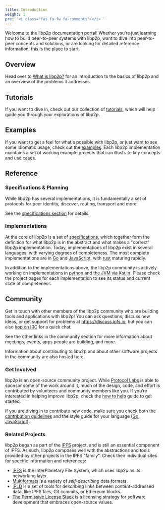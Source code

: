 ```yaml
---
title: Introduction
weight: 1
pre: '<i class="fas fa-fw fa-comments"></i> '
---
```


Welcome to the libp2p documentation portal! Whether you’re just learning how to build peer-to-peer systems with libp2p, want to dive into peer-to-peer concepts and solutions, or are looking for detailed reference information, this is the place to start.

## Overview

Head over to [What is libp2p?](/introduction/what-is-libp2p/) for an introduction to the basics of libp2p and an overview of the problems it addresses.


## Tutorials

If you want to dive in, check out our collection of [tutorials](/tutorials/), which will help guide you through your explorations of libp2p.

## Examples

If you want to get a feel for what's possible with libp2p, or just want to see some idiomatic usage, check out the [examples](/examples/). Each libp2p implementation maintains a set of working example projects that can illustrate key concepts and use cases.

## Reference

### Specifications & Planning

While libp2p has several implementations, it is fundamentally a set of protocols for peer identity, discover, routing, transport and more.

See the [specifications section](/reference/specs/) for details.

### Implementations

At the core of libp2p is a set of [specifications](/reference/specs/), which together form the definition for what libp2p is in the abstract and what makes a "correct" libp2p implementation. Today, implementations of libp2p exist in several languages, with varying degrees of completeness. The most complete implementations are in [Go](/reference/go/) and [JavaScript](/reference/js/), with [rust](https://github.com/libp2p/rust-libp2p) maturing rapidly.

In addition to the implementations above, the libp2p community is actively working on implementations in [python](https://github.com/libp2p/py-libp2p) and [the JVM via Kotlin](https://github.com/web3j/libp2p). Please check the project pages for each implementation to see its status and current state of completeness.


## Community

Get in touch with other members of the libp2p community who are building tools and applications with libp2p! You can ask questions, discuss new ideas, or get support for problems at https://discuss.ipfs.io, but you can also [hop on IRC](/community/irc/) for a quick chat.

See the other links in the community section for more information about meetings, events, apps people are building, and more.

Information about contributing to libp2p and about other software projects in the community are also hosted here.


### Get Involved

libp2p is an open-source community project. While [Protocol Labs](https://protocol.ai) is able to sponsor some of the work around it, much of the design, code, and effort is contributed by volunteers and community members like you. If you’re interested in helping improve libp2p, check the [how to help](/community/contribute/how_to_help/) guide to get started.

If you are diving in to contribute new code, make sure you check both the [contribution guidelines](https://github.com/libp2p/community/blob/master/CONTRIBUTE.md) and the style guide for your language ([Go](https://github.com/ipfs/community/blob/master/CONTRIBUTING_GO.md), [JavaScript](https://github.com/ipfs/community/blob/master/CONTRIBUTING_JS.md)).


### Related Projects

libp2p began as part of the [IPFS](https://ipfs.io) project, and is still an essential component of IPFS. As such, libp2p composes well with the abstractions and tools provided by other projects in the IPFS "family". Check their individual sites for specific information and references:

- [IPFS](https://libp2p.io) is the InterPlanetary File System, which uses libp2p as its networking layer.
- [Multiformats](https://multiformats.io) is a variety of *self-describing* data formats.
- [IPLD](https://ipld.io) is a set of tools for describing links between content-addressed data, like IPFS files, Git commits, or Ethereum blocks.
- [The Permissive License Stack](https://protocol.ai/blog/announcing-the-permissive-license-stack) is a licensing strategy for software development that embraces open-source values.
